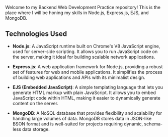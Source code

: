 Welcome to my Backend Web Development Practice repository! This is the place where I will be honing my skills in Node.js, Express.js, EJS, and MongoDB.

## Technologies Used

- **Node.js**: A JavaScript runtime built on Chrome's V8 JavaScript engine, used for server-side scripting. It allows you to run JavaScript code on the server, making it ideal for building scalable network applications.

- **Express.js**: A web application framework for Node.js, providing a robust set of features for web and mobile applications. It simplifies the process of building web applications and APIs with its minimalist design.

- **EJS (Embedded JavaScript)**: A simple templating language that lets you generate HTML markup with plain JavaScript. It allows you to embed JavaScript code within HTML, making it easier to dynamically generate content on the server.

- **MongoDB**: A NoSQL database that provides flexibility and scalability for handling large volumes of data. MongoDB stores data in JSON-like BSON format and is well-suited for projects requiring dynamic, schema-less data storage.

